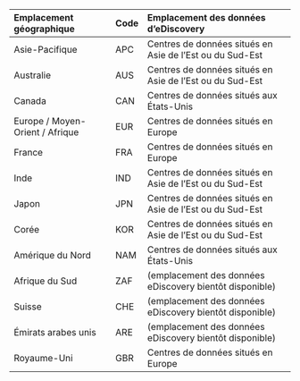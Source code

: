 
|**Emplacement géographique**             |**Code**|**Emplacement des données d’eDiscovery**      |
|:----------------------------|:-------|:---------------------------------|
|Asie-Pacifique                 |APC     |Centres de données situés en Asie de l’Est ou du Sud-Est|
|Australie                    |AUS     |Centres de données situés en Asie de l’Est ou du Sud-Est|
|Canada                       |CAN     |Centres de données situés aux États-Unis                    |
|Europe / Moyen-Orient / Afrique|EUR     |Centres de données situés en Europe                |
|France                       |FRA     |Centres de données situés en Europe                |
|Inde                        |IND     |Centres de données situés en Asie de l’Est ou du Sud-Est|
|Japon                        |JPN     |Centres de données situés en Asie de l’Est ou du Sud-Est|
|Corée                        |KOR     |Centres de données situés en Asie de l’Est ou du Sud-Est|
|Amérique du Nord                |NAM     |Centres de données situés aux États-Unis                    |
|Afrique du Sud                 |ZAF     |(emplacement des données eDiscovery bientôt disponible)|
|Suisse                  |CHE     |(emplacement des données eDiscovery bientôt disponible)|
|Émirats arabes unis         |ARE     |(emplacement des données eDiscovery bientôt disponible)|
|Royaume-Uni               |GBR     |Centres de données situés en Europe                |
